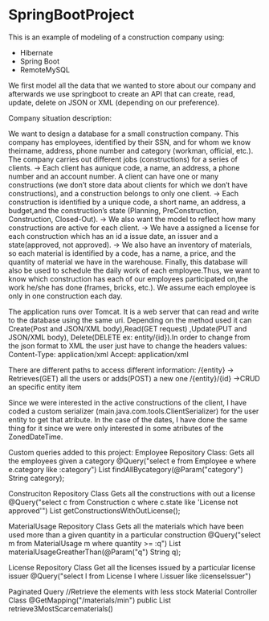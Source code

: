 # SpringBootProject
This is an example of modeling of a construction company using:
  - Hibernate 
  - Spring Boot 
  - RemoteMySQL
  
We first model all the data that we wanted to store about our company and afterwards we use springboot 
to create an API that can create, read, update, delete on JSON or XML (depending on our preference).

Company situation description:

We want to design a database for a small construction company.
This company has employees, identified by their SSN, and for whom we know theirname, address, phone number and category (workman, official, etc.). 
The company carries out different jobs (constructions) for a series of clients. 
-> Each client has aunique code, a name, an address, a phone number and an account number. A client can have one or many constructions (we don’t store data about clients for which we don’t have constructions), and a construction belongs to only one client. 
-> Each construction is identified by a unique code, a short name, an address, a budget,and the construction’s state (Planning, PreConstruction, Construction, Closed-Out). 
-> We also want the model to reflect how many constructions are active for each client.
-> We have a assigned a license for each construction which has an id a issue date, an issuer and a state(approved, not approved). 
-> We also have an inventory of materials, so each material is identified by a code, has a name, a price, and the quantity of material we have in the warehouse. 
Finally, this database will also be used to schedule the daily work of each employee.Thus, we want to know which construction has each of our employees participated on,the work he/she has done (frames, bricks, etc.).  We assume each employee is only in one construction each day.

The application runs over Tomcat. It is a web server that can read and write to the database using the same uri. Depending on the method used it can Create(Post and JSON/XML body),Read(GET request) ,Update(PUT and JSON/XML body), Delete(DELETE ex: entity/{id}).In order to change from the json format to XML the user just have to change the headers values:
Content-Type: application/xml
Accept: application/xml

There are different paths to access different information:
/{entity} -> Retrieves(GET) all the users or adds(POST) a new one
/{entity}/{id} ->CRUD an specific entity item

Since we were interested in the active constructions of the client, I have coded a custom serializer (main.java.com.tools.ClientSerializer) 
for the user entity to get that atribute. In the case of the dates, I have done the same thing for it since we were only interested
in some atributes of the ZonedDateTime.

Custom queries added to this project:
 Employee Repository Class:
Gets all the employees given a category
@Query("select e from Employee e where e.category like :category")
   List<Employee> findAllBycategory(@Param("category") String category);

Construciton Repository Class
Gets all the constructions with out a license
@Query("select c from Construction c where c.state like 'License not approved'")
    List<Construction> getConstructionsWithOutLicense();

MaterialUsage Repository Class
Gets all the materials which have been used more than a given quantity in a particular construction
@Query("select m from MaterialUsage m where quantity >= :q")
List<MaterialUsage> materialUsageGreatherThan(@Param("q") String q);

License Repository Class
Get all the licenses issued by a particular license issuer
    @Query("select l from License l where l.issuer like :licenseIssuer")

Paginated Query
//Retrieve the elements with less stock
Material Controller Class
@GetMapping("/materials/min")
public List<Material> retrieve3MostScarcematerials() 
